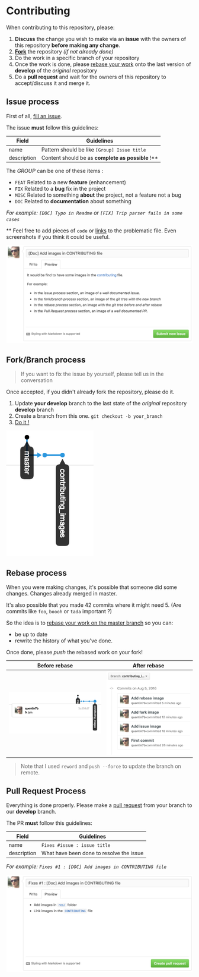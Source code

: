 # Contributing

When contributing to this repository, please: 

1. **Discuss** the change you wish to make via an **issue** with the owners of this repository **before making any change**.
2. [**Fork**](https://help.github.com/articles/fork-a-repo/) the repository _(if not already done)_
3. Do the work in a specific branch of your repository
4. Once the work is done, please [rebase your work](https://git-scm.com/docs/git-rebase) onto the last version of **develop** of the _original_ repository
5. Do a **pull request** and wait for the owners of this repository to accept/discuss it and merge it.

## Issue process

First of all, [fill an issue](https://github.com/quentin7b/xee-sdk-python/issues/new).

The issue **must** follow this guidelines:

|Field|Guidelines|
|---|---|
|name|Pattern should be like `[Group] Issue title`|
|description|Content should be as **complete as possible** !\*\*|

The _GROUP_ can be one of these items : 

* `FEAT` Related to a new **feature** (enhancement)
* `FIX` Related to a **bug** fix in the project
* `MISC` Related to something **about** the project, not a feature not a bug
* `DOC` Related to **documentation** about something

_For example: `[DOC] Typo in Readme` or `[FIX] Trip parser fails in some cases`_ 

\** Feel free to add pieces of `code` or [links]() to the problematic file. Even screenshots if you think it could be useful.

![Well documented issue](res/issue.png)

## Fork/Branch process

> If you want to fix the issue by yourself, please tell us in the conversation

Once accepted, if you didn't already fork the repository, please do it.

1. Update **your develop** branch to the last state of the _original_ repository **develop**  branch
2. Create a branch from this one. `git checkout -b your_branch`
3. [Do it !](http://i.giphy.com/87xihBthJ1DkA.gif)

![Fork branch tree](res/fork_branch.png)

## Rebase process

When you were making changes, it's possible that someone did some changes.
Changes already merged in master.

It's also possible that you made 42 commits where it might need 5. (Are commits like `foo`, `boooh` or `tada` important ?)

So the idea is to [rebase your work on the master branch](https://git-scm.com/docs/git-rebase) so you can:

* be up to date
* rewrite the history of what you've done.

Once done, please _push_ the rebased work on your fork!

|Before rebase|After rebase|
|---|---|
|![Before rebase](res/before_rebase.png)|![Before rebase](res/after_rebase.png)|

> Note that I used `reword` and `push --force` to update the branch on remote.

## Pull Request Process

Everything is done properly.
Please make a [pull request](https://help.github.com/articles/using-pull-requests/) from your branch to our **develop** branch.

The PR **must** follow this guidelines:

|Field|Guidelines|
|---|---|
|name|`Fixes #issue : issue title`|
|description|What have been done to resolve the issue|

_For example: `Fixes #1 : [DOC] Add images in CONTRIBUTING file`_ 

![Pull request example](res/pr.png)